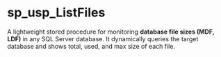 # sp_usp_ListFiles
A lightweight stored procedure for monitoring **database file sizes (MDF, LDF)** in any SQL Server database.   It dynamically queries the target database and shows total, used, and max size of each file.
